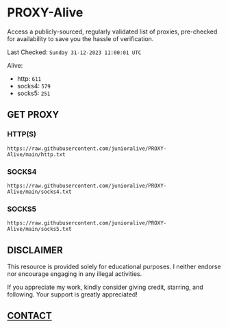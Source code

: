 # PROXY-Alive

Access a publicly-sourced, regularly validated list of proxies, pre-checked for availability to save you the hassle of verification.

Last Checked: `Sunday 31-12-2023 11:00:01 UTC`

Alive:
- http: `611`
- socks4: `579`
- socks5: `251`

## GET PROXY

### HTTP(S)

```https://raw.githubusercontent.com/junioralive/PROXY-Alive/main/http.txt```

### SOCKS4

```https://raw.githubusercontent.com/junioralive/PROXY-Alive/main/socks4.txt```

### SOCKS5

```https://raw.githubusercontent.com/junioralive/PROXY-Alive/main/socks5.txt```

## DISCLAIMER

This resource is provided solely for educational purposes. I neither endorse nor encourage engaging in any illegal activities.

If you appreciate my work, kindly consider giving credit, starring, and following. Your support is greatly appreciated! 

## [CONTACT](https://t.me/TheJuniorAlive)
